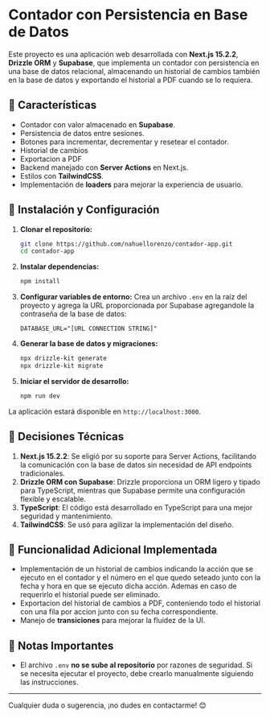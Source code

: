 # Contador con Persistencia en Base de Datos

Este proyecto es una aplicación web desarrollada con **Next.js 15.2.2**, **Drizzle ORM** y **Supabase**, que implementa un contador con persistencia en una base de datos relacional, almacenando un historial de cambios también en la base de datos y exportando el historial a PDF cuando se lo requiera.

## 🚀 Características
- Contador con valor almacenado en **Supabase**.
- Persistencia de datos entre sesiones.
- Botones para incrementar, decrementar y resetear el contador.
- Historial de cambios
- Exportacion a PDF
- Backend manejado con **Server Actions** en Next.js.
- Estilos con **TailwindCSS**.
- Implementación de **loaders** para mejorar la experiencia de usuario.

## 🔧 Instalación y Configuración
1. **Clonar el repositorio:**
   ```sh
   git clone https://github.com/nahuellorenzo/contador-app.git
   cd contador-app
   ```

2. **Instalar dependencias:**
   ```sh
   npm install
   ```

3. **Configurar variables de entorno:**
   Crea un archivo `.env` en la raíz del proyecto y agrega la URL proporcionada por Supabase agregandole la contraseña de la base de datos:
   ```env
   DATABASE_URL="[URL CONNECTION STRING]"
   ```

4. **Generar la base de datos y migraciones:**
   ```sh
   npx drizzle-kit generate
   npx drizzle-kit migrate
   ```

5. **Iniciar el servidor de desarrollo:**
   ```sh
   npm run dev
   ```

La aplicación estará disponible en `http://localhost:3000`.

## 📌 Decisiones Técnicas
1. **Next.js 15.2.2**: Se eligió por su soporte para Server Actions, facilitando la comunicación con la base de datos sin necesidad de API endpoints tradicionales.
2. **Drizzle ORM con Supabase**: Drizzle proporciona un ORM ligero y tipado para TypeScript, mientras que Supabase permite una configuración flexible y escalable.
3. **TypeScript**: El código está desarrollado en TypeScript para una mejor seguridad y mantenimiento.
4. **TailwindCSS**: Se usó para agilizar la implementación del diseño.

## 🔄 Funcionalidad Adicional Implementada
- Implementación de un historial de cambios indicando la acción que se ejecuto en el contador y el número en el que quedo seteado junto con la fecha y hora en que se ejecuto dicha acción. Ademas en caso de requerirlo el historial puede ser eliminado.
- Exportacion del historial de cambios a PDF, conteniendo todo el historial con una fila por accion junto con su fecha correspondiente.
- Manejo de **transiciones** para mejorar la fluidez de la UI.

## 📝 Notas Importantes
- El archivo `.env` **no se sube al repositorio** por razones de seguridad. Si se necesita ejecutar el proyecto, debe crearlo manualmente siguiendo las instrucciones.

---

Cualquier duda o sugerencia, ¡no dudes en contactarme! 😊